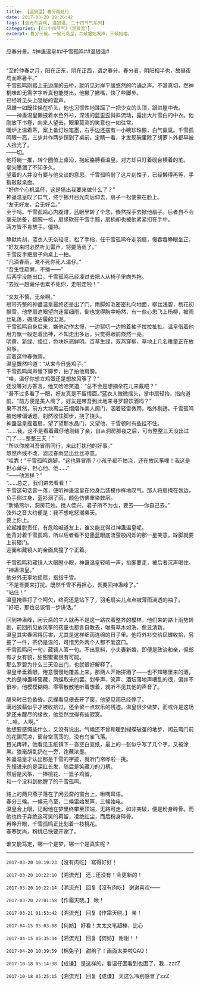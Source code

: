 ```yaml
---
title: 【温狼温】春分雨处行
date: 2017-03-20 09:26:42
tags: [金光布袋戏, 温狼温, 二十四节气系列]
categories: [《二十四节气》（温狼温）]
excerpt: 春分三候。一候元鸟至，二候雷始发声，三候始电。
---
```


<p dir="ltr"  >应春分景。#神蛊温皇##千雪孤鸣##温狼温#<br /><br /></p> 
<p dir="ltr"  >“至於仲春之月，阳在正东，阴在正西，谓之春分。春分者，阴阳相半也，故昼夜均而寒暑平。”<br />千雪孤鸣刚踏上无边崖的云桥，就听见对岸平缓悠然的吟诵之声。不甚真切，然神棍味却无需字字听真也能觉出，他撇了撇嘴，快了些脚步。<br />已经听见头上隐秘的雷声。<br />凤蝶一如既往候在桥头，他也习惯性地蹂躏了一把少女的头顶，跟进屋中去。<br />——神蛊温皇懒披着水色外衫，深浅的蓝歪歪斜斜流动，露出大片雪白的中衣。他刚放下书卷，向来人望去，眼里莫测的笑意也一如往常。<br />暖炉上温着茶，案上备灯烛笔墨，右手边还摆有一小碗珍珠酿，白气氤氲。千雪孤鸣眼一亮，三步并作两步蹿到了桌前，定睛一看，才发现碗里除了胡萝卜外都早被人捡光了。<br />——切。<br />他将碗一推，转个圈倚上桌沿，抱起胳膊看温皇。对方却只盯着砚台横着的笔。<br />毫尖墨涸了不知多久。<br />望着的人并没有要与他交谈的意思。千雪孤鸣耐了这片刻性子，已经懒得再等，手指敲敲桌面。<br />“好你个心机温仔，这是猜出我要来做什么了？”<br />神蛊温皇叹了口气，终于挪开目光向后仰去，扇子一松便蒙在脸上。<br />“友无好友，会无好会。”<br />至于吗。千雪孤鸣心内腹诽，蓝眼里转了个念，倏然探手去掀他扇子。后者自不会毫无防备，翻腕一格，扇缘砍在千雪手腕，扇柄却也被他紧紧扣在手中。<br />两方皆不肯放手。僵持。</p> 
<p dir="ltr"  >静默片刻，蓝衣人无奈轻叹，松了手指，任千雪孤鸣夺走羽扇，慢吞吞睁眼坐正。<br />“好友来时必然听见雷声，将要落雨了。”<br />千雪反手把扇子向桌上一拍。<br />“几滴春雨，淹不死你死人温仔。”<br />“吾生性疏懒，不擅——”<br />后两字没能出口，千雪孤鸣已经凑过去把人从椅子里向外拖。<br />“去找一趟藏仔也累不死你，走啦走啦！”</p> 
<p dir="ltr"  >“交友不慎，无奈啊。”<br />冠带齐整的神蛊温皇最终还是出了门，雨脚如毛密密扎向地面，柳丝浅碧，杨花初飘雪。他举扇遮眼望向迷蒙细雨，倒也觉得胸中畅然，有一些心思飞上杨柳，被雨丝轧落，碾成沾履的尘泥。<br />千雪孤鸣自身后来，嫌他动作太慢，一边絮叨一边拎着袖子拉拉扯扯。温皇借着他用力飘一般走着出神，不知走出多远，只觉得眼前倏然一亮。<br />明黄、新绿、绛红，色块烁亮鲜明。百草生绿，双燕穿柳，草地上几名稚童正在放风筝。<br />迎着这仲春微雨。<br />温皇慨然吟道：“从来今日竖鸡子。”<br />千雪孤鸣闻声慢下脚步，拍了拍他肩膀。<br />“哇，温仔你想立鸡蛋还是想放风筝了？”<br />还没等对方答言，他又哈哈笑道：“总不会是想摘朵花儿来戴吧？”<br />“吾不过多看了一眼，好友真是不留情面。”蓝衣人微微摇头，掌中扇轻抬，指向道前，“前方便是美人阁了，好友是带吾到此地来寻罗碧饮酒吗？”<br />果不其然，前方大块离尘石熠熠作美人阁门，洇着轻雷微雨，格外剔透。千雪孤鸣被他带偏话题，刹然收住脚步，挠了挠头。<br />神蛊温皇摇着扇，望了望那水晶门，又望他，千雪顿时有些挂不住。<br />“……我，这不是看着藏仔他刚结了亲，自从洞房那夜之后，可有整整三天没出过门了……整整三天！”<br />“所以你就叫吾冒雨同行，来此打扰他的好事。”<br />悠然声线不改，滤过春雨显出丝丝凉意。<br />“哇靠！”千雪孤鸣跳脚，“这也算冒雨？小孩子都不怕浇，还在放风筝哩！我这是担心藏仔，担心他、他……”<br />“——他怎样？”<br />“……总之，我们进去看看！”<br />千雪这句话音一落，便听神蛊温皇在他身后装模作样地叹气。那人将扇掩在唇边，负手侧过身，蓝衫洇了雨，颜色仿佛重染数层。<br />“新婚燕尔，洞房花烛。搅人佳兴，君子所不为也，要去——你自己去。”<br />弦外之音大约便是：我不想吃怒潮袭天。<br />要上你上。<br />论起推脱责任，有危险喊道友上，谁又能比得过神蛊温皇呢。<br />他背对着千雪孤鸣，所以后者看不见墨蓝眼底流萤般闪烁的那一星笑意，跺脚就要上前砸门。<br />迎面和藏镜人的金面具撞了个正着。</p> 
<p dir="ltr"  >千雪孤鸣和藏镜人大眼瞪小眼，神蛊温皇轻咳一声，抬脚要走，被后者沉声喝住。<br />“神蛊温皇。”<br />他分外无辜地摇扇，指指千雪。<br />“不是吾要来打扰。既然千雪不再担心，吾要回神蛊峰了。”<br />“站住！”<br />温皇掩唇打了个呵欠，终究还是站下了，羽毛扇尖儿点点被薄雨浇透的袖子。<br />“好吧，那也总该借一步讲话。”</p> 
<p dir="ltr"  >回到神蛊峰，闲云斋的主人就再不是这一路衣着整齐的模样。他们来的路上雨势转剧，前回所见放风筝的孩童也都各自散去，唯有草木如洗，愈显清新。<br />温皇其实春困得厉害，尤其是这样细雨连绵的日子里。他将外衫交给凤蝶收拾，另披了一件，茶仍是温的，可惜另外两个人都不爱这口。<br />千雪孤鸣问一句，藏镜人答一句。不出意料，小夫妻新婚，即便是政治和亲，但郎有才女有貌，甜甜蜜蜜很有可能。<br />那么罗碧为什么三天没出门，也就很好解释了。<br />温皇半垂着眼，倦意慢慢地覆盖上来。那两人开始拼酒了——也不知哪里来的酒，大约是神蛊峰窖藏，凤蝶取来的罢。划拳声、笑声、酒坛落地声嘈乱的很，偏并不很吵。他模模糊糊、零零散散地听着想着，就听不见其他的声音了。</p> 
<p dir="ltr"  >醒来时日色昏昏，凤蝶看见便去开了窗，他望见雨已经停了。<br />满地狼藉似乎才被收拾过，还余留一点欢乐的残迹。温皇很少做梦，而或许是这场梦还未醒尽的缘故，他忽然觉得有些寂寞。<br />“…哈。人啊。”<br />他想要感慨些什么，又没有说出。气候还不曾和暖到蝴蝶破茧的地步，闲云斋门前的花圃荒凉，窗台空荡荡的，没有鸟雀飞落。<br />目光再转，他看见玉纸镇下一沓空白宣纸，最上的一张似乎写了几个字，又被涂黑。狼毫胡乱扔在一旁，饱蘸浓墨。<br />神蛊温皇才认出那是千雪的字迹，就听门帘哗啦一挑。<br />先撞进来的是深红长发，随后是笑藏刀的刀柄。<br />然后是风筝、一捧桃花、一篮子鸡蛋。<br />和一个没料到他醒了的千雪孤鸣。</p> 
<p dir="ltr"  >路上的两只燕子落在了闲云斋的窗台上，啾啁耳语。<br />春分三候。一候元鸟至，二候雷始发声，三候始电。<br />温皇合上眼，记起他在梦里终攀至顶端，无路可走，如非突破，便是粉身碎骨。而他也终于弃绝这可笑的羁留，凌绝红尘，而后粉身碎骨。<br />再睁开眼，千雪孤鸣正比划着一枝桃花。<br />春寒犹尚，粉桃已快要开谢了。</p> 
<p dir="ltr"  >谁又能笃定，哪一个是梦，哪一个是真实呢？</p>

<!-- more -->

---

`2017-03-20 10:19:23` 【沒有肉吃】 寫得好好！

`2017-03-20 10:22:10` 【溯流光】 还…还没有！会更新的！

`2017-03-20 10:22:14` 【溯流光】 回复【沒有肉吃】 谢谢喜欢——

`2017-03-20 22:01:58` 【作霜天晓。】 啾！

`2017-03-21 01:53:42` 【溯流光】 回复【作霜天晓。】 亲！

`2017-04-15 05:03:08` 【何妨】 好看！太太文笔超棒，比心

`2017-04-15 05:35:34` 【溯流光】 回复【何妨】 谢谢！！

`2017-04-20 10:39:59` 【棉兔子】 甜齁了！画面太美啦QAQ！

`2017-10-18 05:14:38` 【成谦】 是这样的，看温仔困看到也困了，我…zzzZ

`2017-10-18 05:25:15` 【溯流光】 回复【成谦】 天这么冷别感冒了zzZ

